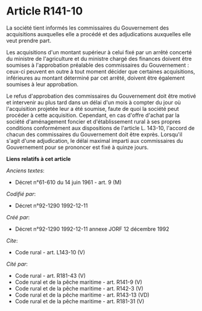 # Article R141-10

La société tient informés les commissaires du Gouvernement des acquisitions auxquelles elle a procédé et des adjudications
auxquelles elle veut prendre part. 

Les acquisitions d'un montant supérieur à celui fixé par un arrêté concerté du ministre de l'agriculture et du ministre
chargé des finances doivent être soumises à l'approbation préalable des commissaires du Gouvernement : ceux-ci peuvent en
outre à tout moment décider que certaines acquisitions, inférieures au montant déterminé par cet arrêté, doivent être
également soumises à leur approbation. 

Le refus d'approbation des commissaires du Gouvernement doit être motivé et intervenir au plus tard dans un délai d'un mois à
compter du jour où l'acquisition projetée leur a été soumise, faute de quoi la société peut procéder à cette acquisition.
Cependant, en cas d'offre d'achat par la société d'aménagement foncier et d'établissement rural à ses propres conditions
conformément aux dispositions de l'article L. 143-10, l'accord de chacun des commissaires du Gouvernement doit être exprès.
Lorsqu'il s'agit d'une adjudication, le délai maximal imparti aux commissaires du Gouvernement pour se prononcer est fixé à
quinze jours.

**Liens relatifs à cet article**

_Anciens textes_:

  - Décret n°61-610 du 14 juin 1961 - art. 9 (M)

_Codifié par_:

  - Décret n°92-1290 1992-12-11

_Créé par_:

  - Décret n°92-1290 1992-12-11 annexe JORF 12 décembre 1992

_Cite_:

  - Code rural - art. L143-10 (V)

_Cité par_:

  - Code rural - art. R181-43 (V)
  - Code rural et de la pêche maritime - art. R141-9 (V)
  - Code rural et de la pêche maritime - art. R142-3 (V)
  - Code rural et de la pêche maritime - art. R143-13 (VD)
  - Code rural et de la pêche maritime - art. R181-31 (V)
